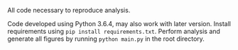 All code necessary to reproduce analysis.

Code developed using Python 3.6.4, may also work with later version.
Install requirements using `pip install requirements.txt`.
Perform analysis and generate all figures by running `python main.py` in the root  directory.